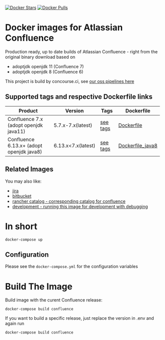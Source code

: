 [![Docker Stars](https://img.shields.io/docker/stars/eugenmayer/confluence.svg)](https://hub.docker.com/r/EugenMayer/confluence/) [![Docker Pulls](https://img.shields.io/docker/pulls/eugenmayer/confluence.svg)](https://hub.docker.com/r/eugenmayer/confluence/)

# Docker images for Atlassian Confluence

Production ready, up to date builds of Atlassian Confluence - right from the original binary download based on

  - adoptjdk openjdk 11 (Confluence 7) 
  - adoptjdk openjdk 8 (Confluence 6)

This project is build by concourse.ci, see [our oss pipelines here](https://github.com/EugenMayer/concourse-our-open-pipelines)

## Supported tags and respective Dockerfile links

| Product |Version | Tags  | Dockerfile |
|---------|--------|-------|------------|
| Confluence 7.x (adopt openjdk java11) | 5.7.x-7.x(latest) | [see tags](https://hub.docker.com/r/eugenmayer/confluence/tags/) | [Dockerfile](https://github.com/EugenMayer/docker-image-atlassian-confluence/blob/master/Dockerfile) |
| Confluence 6.13.x+ (adopt openjdk java8) | 6.13.x<7.x(latest) | [see tags](https://hub.docker.com/r/eugenmayer/confluence/tags/) | [Dockerfile_java8](https://github.com/EugenMayer/docker-image-atlassian-confluence/blob/master/Dockerfile_java8) |

## Related Images

You may also like:

* [jira](https://github.com/EugenMayer/docker-image-atlassian-jira)
* [bitbucket](https://github.com/EugenMayer/docker-image-atlassian-bitbucket)
* [rancher catalog - corresponding catalog for confluence](https://github.com/EugenMayer/docker-rancher-extra-catalogs/tree/master/templates/confluence)
* [development - running this image for development with debugging](https://github.com/EugenMayer/docker-image-atlassian-confluence/tree/master/examples/debug)

# In short

```git
docker-compose up
```

## Configuration

Please see the `docker-compose.yml` for the configuration variables


# Build The Image

Build image with the curent Confluence release:

```
docker-compose build confluence
```

If you want to build a specific release, just replace the version in .env and again run

```
docker-compose build confluence
```
